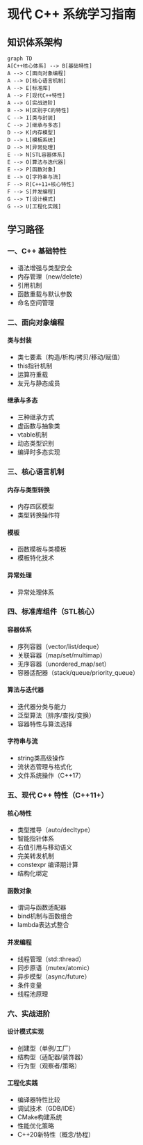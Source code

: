 # 现代 C++ 系统学习指南

## 知识体系架构

```mermaid
graph TD
A[C++核心体系] --> B[基础特性]
A --> C[面向对象编程]
A --> D[核心语言机制]
A --> E[标准库]
A --> F[现代C++特性]
A --> G[实战进阶]
B --> H[区别于C的特性]
C --> I[类与封装]
C --> J[继承与多态]
D --> K[内存模型]
D --> L[模板系统]
D --> M[异常处理]
E --> N[STL容器体系]
E --> O[算法与迭代器]
E --> P[函数对象]
E --> Q[字符串与流]
F --> R[C++11+核心特性]
F --> S[并发编程]
G --> T[设计模式]
G --> U[工程化实践]
```

## 学习路径

### 一、C++ 基础特性
- 语法增强与类型安全
- 内存管理（new/delete）
- 引用机制
- 函数重载与默认参数
- 命名空间管理

### 二、面向对象编程
#### 类与封装
- 类七要素（构造/析构/拷贝/移动/赋值）
- this指针机制
- 运算符重载
- 友元与静态成员

#### 继承与多态
- 三种继承方式
- 虚函数与抽象类
- vtable机制
- 动态类型识别
- 编译时多态实现

### 三、核心语言机制
#### 内存与类型转换
- 内存四区模型
- 类型转换操作符

#### 模板
- 函数模板与类模板
- 模板特化技术

#### 异常处理
- 异常处理体系


### 四、标准库组件（STL核心）
#### 容器体系
- 序列容器（vector/list/deque）
- 关联容器（map/set/multimap）
- 无序容器（unordered_map/set）
- 容器适配器（stack/queue/priority_queue）

#### 算法与迭代器
- 迭代器分类与能力
- 泛型算法（排序/查找/变换）
- 容器特性与算法选择

#### 字符串与流
- string类高级操作
- 流状态管理与格式化
- 文件系统操作（C++17）

### 五、现代 C++ 特性（C++11+）
#### 核心特性
- 类型推导（auto/decltype）
- 智能指针体系
- 右值引用与移动语义
- 完美转发机制
- constexpr 编译期计算
- 结构化绑定

#### 函数对象
- 谓词与函数适配器
- bind机制与函数组合
- lambda表达式整合

#### 并发编程
- 线程管理（std::thread）
- 同步原语（mutex/atomic）
- 异步模型（async/future）
- 条件变量
- 线程池原理

### 六、实战进阶
#### 设计模式实现
- 创建型（单例/工厂）
- 结构型（适配器/装饰器）
- 行为型（观察者/策略）

#### 工程化实践
- 编译器特性比较
- 调试技术（GDB/IDE）
- CMake构建系统
- 性能优化策略
- C++20新特性（概念/协程）
